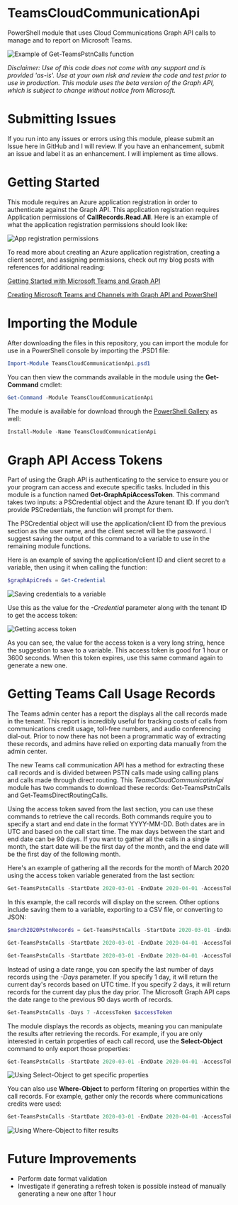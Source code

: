 # TeamsCloudCommunicationApi
PowerShell module that uses Cloud Communications Graph API calls to manage and to report on Microsoft Teams.

![Example of Get-TeamsPstnCalls function](https://jeffbrown.tech/wp-content/uploads/2020/08/GetTeamsPstnCallsExample.png)

*Disclaimer: Use of this code does not come with any support and is provided 'as-is'. Use at your own risk and review the code and test prior to use in production. This module uses the beta version of the Graph API, which is subject to change without notice from Microsoft.*

# Submitting Issues
If you run into any issues or errors using this module, please submit an Issue here in GitHub and I will review. If you have an enhancement, submit an issue and label it as an enhancement. I will implement as time allows.

# Getting Started
This module requires an Azure application registration in order to authenticate against the Graph API. This application registration requires Application permissions of **CallRecords.Read.All**. Here is an example of what the application registration permissions should look like:

![App registration permissions](https://jeffbrown.tech/wp-content/uploads/2020/08/AzureAppRegistrationPermissions.png)

To read more about creating an Azure application registration, creating a client secret, and assigning permissions, check out my blog posts with references for additional reading:

[Getting Started with Microsoft Teams and Graph API](https://jeffbrown.tech/getting-started-with-microsoft-teams-and-graph-api/)

[Creating Microsoft Teams and Channels with Graph API and PowerShell](https://jeffbrown.tech/creating-microsoft-teams-and-channels-with-graph-api-and-powershell/)

# Importing the Module
After downloading the files in this repository, you can import the module for use in a PowerShell console by importing the .PSD1 file:

```powershell
Import-Module TeamsCloudCommunicationApi.psd1
```

You can then view the commands available in the module using the **Get-Command** cmdlet:

```powershell
Get-Command -Module TeamsCloudCommunicationApi
```

The module is available for download through the [PowerShell Gallery](https://www.powershellgallery.com/packages/TeamsCloudCommunicationApi) as well:

```powershell
Install-Module -Name TeamsCloudCommunicationApi
```

# Graph API Access Tokens
Part of using the Graph API is authenticating to the service to ensure you or your program can access and execute specific tasks. Included in this module is a function named **Get-GraphApiAccessToken**. This command takes two inputs: a PSCredential object and the Azure tenant ID. If you don't provide PSCredentials, the function will prompt for them.

The PSCredential object will use the application/client ID from the previous section as the user name, and the client secret will be the password. I suggest saving the output of this command to a variable to use in the remaining module functions.

Here is an example of saving the application/client ID and client secret to a variable, then using it when calling the function:

```powershell
$graphApiCreds = Get-Credential
```

![Saving credentials to a variable](https://jeffbrown.tech/wp-content/uploads/2020/08/SavingGraphApiCredsToVariable.png)

Use this as the value for the *-Credential* parameter along with the tenant ID to get the access token:

![Getting access token](https://jeffbrown.tech/wp-content/uploads/2020/08/GettingAccessToken.png)

As you can see, the value for the access token is a very long string, hence the suggestion to save to a variable. This access token is good for 1 hour or 3600 seconds. When this token expires, use this same command again to generate a new one.

# Getting Teams Call Usage Records
The Teams admin center has a report the displays all the call records made in the tenant. This report is incredibly useful for tracking costs of calls from communications credit usage, toll-free numbers, and audio conferencing dial-out. Prior to now there has not been a programmatic way of extracting these records, and admins have relied on exporting data manually from the admin center.

The new Teams call communication API has a method for extracting these call records and is divided between PSTN calls made using calling plans and calls made through direct routing. This *TeamsCloudCommunicatinApi* module has two commands to download these records: Get-TeamsPstnCalls and Get-TeamsDirectRoutingCalls.

Using the access token saved from the last section, you can use these commands to retrieve the call records. Both commands require you to specify a start and end date in the format YYYY-MM-DD. Both dates are in UTC and based on the call start time. The max days between the start and end date can be 90 days. If you want to gather all the calls in a single month, the start date will be the first day of the month, and the end date will be the first day of the following month. 

Here's an example of gathering all the records for the month of March 2020 using the access token variable generated from the last section:

```powershell
Get-TeamsPstnCalls -StartDate 2020-03-01 -EndDate 2020-04-01 -AccessToken $accessToken
```

In this example, the call records will display on the screen. Other options include saving them to a variable, exporting to a CSV file, or converting to JSON:

```powershell
$march2020PstnRecords = Get-TeamsPstnCalls -StartDate 2020-03-01 -EndDate 2020-04-01 -AccessToken $accessToken
```

```powershell
Get-TeamsPstnCalls -StartDate 2020-03-01 -EndDate 2020-04-01 -AccessToken $accessToken | Export-Csv March2020.csv -NoTypeInformation
```

```powershell
Get-TeamsPstnCalls -StartDate 2020-03-01 -EndDate 2020-04-01 -AccessToken $accessToken | ConvertTo-Json
```

Instead of using a date range, you can specify the last number of days records using the *-Days* parameter. If you specify 1 day, it will return the current day's records based on UTC time. If you specify 2 days, it will return records for the current day plus the day prior. The Microsoft Graph API caps the date range to the previous 90 days worth of records.

```powershell
Get-TeamsPstnCalls -Days 7 -AccessToken $accessToken
```

The module displays the records as objects, meaning you can manipulate the results after retrieving the records. For example, if you are only interested in certain properties of each call record, use the **Select-Object** command to only export those properties:

```powershell
Get-TeamsPstnCalls -StartDate 2020-03-01 -EndDate 2020-04-01 -AccessToken $accessToken | Select-Object duration, charge, callType, licenseCapability
```

![Using Select-Object to get specific properties](https://jeffbrown.tech/wp-content/uploads/2020/08/UsingSelectObject.png)

You can also use **Where-Object** to perform filtering on properties within the call records. For example, gather only the records where communications credits were used:

```powershell
Get-TeamsPstnCalls -StartDate 2020-03-01 -EndDate 2020-04-01 -AccessToken $accessToken | Where-Object -Property licenseCapability -EQ -Value 'MCOPSTNPP'
```

![Using Where-Object to filter results](https://jeffbrown.tech/wp-content/uploads/2020/08/UsingWhereObject.png)

# Future Improvements

- Perform date format validation
- Investigate if generating a refresh token is possible instead of manually generating a new one after 1 hour
